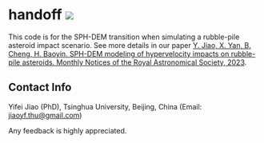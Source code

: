 # handoff <img src="https://img.shields.io/badge/Version-1.0-brightgreen">

This code is for the SPH-DEM transition when simulating a rubble-pile asteroid impact scenario. See more details in our paper [Y. Jiao, X. Yan, B. Cheng, H. Baoyin. SPH-DEM modeling of hypervelocity impacts on rubble-pile asteroids. Monthly Notices of the Royal Astronomical Society, 2023](https://doi.org/10.1093/mnras/stad3888).

## Contact Info

Yifei Jiao (PhD), Tsinghua University, Beijing, China (Email: jiaoyf.thu@gmail.com)

Any feedback is highly appreciated.
